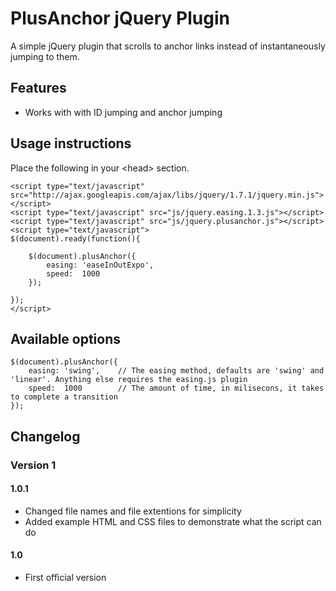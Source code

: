 # PlusAnchor jQuery Plugin

A simple jQuery plugin that scrolls to anchor links instead of instantaneously jumping to them.

## Features
* Works with with ID jumping and anchor jumping

## Usage instructions

Place the following in your &lt;head&gt; section.

	<script type="text/javascript" src="http://ajax.googleapis.com/ajax/libs/jquery/1.7.1/jquery.min.js"></script>
	<script type="text/javascript" src="js/jquery.easing.1.3.js"></script>
	<script type="text/javascript" src="js/jquery.plusanchor.js"></script>
	<script type="text/javascript">
	$(document).ready(function(){

		$(document).plusAnchor({
			easing: 'easeInOutExpo',
			speed: 	1000
		});

	});
	</script>

## Available options
	$(document).plusAnchor({
        easing: 'swing', 	// The easing method, defaults are 'swing' and 'linear'. Anything else requires the easing.js plugin
        speed:  1000 		// The amount of time, in milisecons, it takes to complete a transition
    });

## Changelog

### Version 1

#### 1.0.1
* Changed file names and file extentions for simplicity
* Added example HTML and CSS files to demonstrate what the script can do

#### 1.0
* First official version